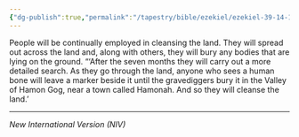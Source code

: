 ```yaml
---
{"dg-publish":true,"permalink":"/tapestry/bible/ezekiel/ezekiel-39-14-16/","title":"Ezekiel 39:14-16","hide":true,"tags":["bible-verse","bible-verse"],"dgHomeLink":true,"dgShowLocalGraph":true,"dgEnableSearch":true}
---
```


People will be continually employed in cleansing the land. They will spread out across the land and, along with others, they will bury any bodies that are lying on the ground.
“‘After the seven months they will carry out a more detailed search. As they go through the land, anyone who sees a human bone will leave a marker beside it until the gravediggers bury it in the Valley of Hamon Gog, near a town called Hamonah. And so they will cleanse the land.’

---
*New International Version (NIV)*